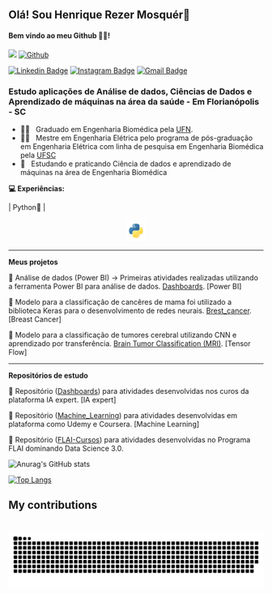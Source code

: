 
<!-- BLOG-POST-LIST:START -->
<!-- BLOG-POST-LIST:END -->
## Olá! Sou Henrique Rezer Mosquér👋
#### Bem vindo ao meu Github 🧑‍💻!
 ![](https://visitor-badge.laobi.icu/badge?page_id=Henriquerezer.Henriquerezer)
 [![Github](https://img.shields.io/github/followers/Henriquerezer?label=Follow&style=social)](https://github.com/Henriquerezer)

[![Linkedin Badge](https://img.shields.io/badge/-HenriqueRezerMosquer-6633cc?-LinkedIn-blue?style=flat-square&logo=Linkedin&logoColor=white&link=https://www.linkedin.com/in/henrique-rezer-mosquer-39074550/)](https://www.linkedin.com/in/henrique-rezer-mosquer-39074550/)
[![Instagram Badge](https://img.shields.io/badge/-Instagram-blue?style=flat-square&logo=Instagram&logoColor=white&link=https://www.instagram.com/henrique_rezer/)](https://www.instagram.com/henrique_rezer/) 
[![Gmail Badge](https://img.shields.io/badge/-hrezermosquer75@gmail.com-6633cc?style=flat-square&logo=Gmail&logoColor=white&link=mailto:hrezermosquer75@gmail.com)](mailto:hrezermosquer75@gmail.com)


### Estudo aplicações de Análise de dados, Ciências de Dados e Aprendizado de máquinas na área da saúde - Em Florianópolis - SC

- 👨‍🎓  &nbsp; Graduado em Engenharia Biomédica pela [UFN](https://www.ufn.edu.br/site/ensino/graduacao/engenharia-biomedica).
- 👨‍💻 &nbsp; Mestre em Engenharia Elétrica pelo programa de pós-graduação em Engenharia Elétrica com linha de pesquisa em Engenharia Biomédica pela [UFSC](https://ppgeel.posgrad.ufsc.br/)
- 📖 &nbsp; Estudando e praticando Ciência de dados e aprendizado de máquinas na área de Engenharia Biomédica

**💻 Experiências:**

| Python💜 |
 <p align="center">
<img src="https://raw.githubusercontent.com/github/explore/80688e429a7d4ef2fca1e82350fe8e3517d3494d/topics/python/python.png" alt="Python" height="40" style="vertical-align:top; margin:4px">

_____________________________________________________________________________________________________________________________________________________________
 
**Meus projetos** 
 
:mag_right: Análise de dados (Power BI) -> Primeiras atividades realizadas utilizando a ferramenta Power BI para análise de dados. [Dashboards](https://github.com/Henriquerezer/dashboard). [Power BI]
 
:hospital: Modelo para a classificação de cancêres de mama foi utilizado a biblioteca Keras para o desenvolvimento de redes neurais. [Brest_cancer](https://github.com/Henriquerezer/Breast_cancer). [Breast Cancer]

:hospital: Modelo para a classificação de tumores cerebral utilizando CNN e aprendizado por transferência. [Brain Tumor Classification (MRI)](https://github.com/Henriquerezer/Machine_Learning/tree/main/CNN%20Projects/Brain%20Tumor%20Classification%20(MRI)). [Tensor Flow]
 
 _____________________________________________________________________________________________________________________________________________________________
 **Repositórios de estudo**
 
 :green_book: Repositório ([Dashboards](https://github.com/Henriquerezer/IA-Expert-Academy)) para atividades desenvolvidas nos curos da plataforma IA expert. [IA expert]
 
 :closed_book: Repositório ([Machine_Learning](https://github.com/Henriquerezer/Machine_Learning)) para atividades desenvolvidas em plataforma como Udemy e Coursera. [Machine Learning]
 
 :ledger: Repositório ([FLAI-Cursos](https://github.com/Henriquerezer/FLAI-Cursos)) para atividades desenvolvidas no Programa FLAI dominando Data Science 3.0.
 
 
![Anurag's GitHub stats](https://github-readme-stats.vercel.app/api?username=Henriquerezer&show_icons=true&theme=radical)
 
[![Top Langs](https://github-readme-stats.vercel.app/api/top-langs/?username=Henriquerezer&layout=compact&theme=radical)](https://github.com/Henriquerezer/github-readme-stats)
 
 ## My contributions
 
###

<br clear="both">

<img src="https://raw.githubusercontent.com/Henriquerezer/Henriquerezer/output/snake.svg" alt="Snake animation" />

###



